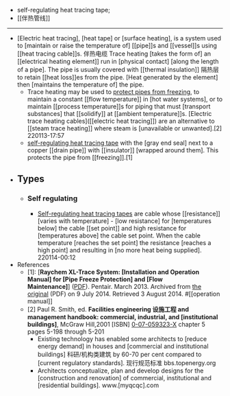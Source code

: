 - self-regulating heat tracing tape; 
- [[伴热管线]]
- ---
- [Electric heat tracing], [heat tape] or [surface heating], is a system used to [maintain or raise the temperature of] [[pipe]]s and [[vessel]]s using [[heat tracing cable]]s. 伴热电缆 Trace heating [takes the form of] an [[electrical heating element]] run in [physical contact] [along the length of a pipe]. The pipe is usually covered with [[thermal insulation]] 隔热层 to retain [[heat loss]]es from the pipe. [Heat generated by the element] then [maintains the temperature of] the pipe. 
    - Trace heating may be used to [protect pipes from freezing]([[freezing]]), to maintain a constant [[flow temperature]] in [hot water systems], or to maintain [[process temperature]]s for piping that must [transport substances] that [[solidify]] at [[ambient temperature]]s. [Electric trace heating cables]([[electric heat tracing]]) are an alternative to [[steam trace heating]] where steam is [unavailable or unwanted].[2]
220113-17:57
    - [self-regulating heat tracing tape](((RCRUxrdFa))) with the [gray end seal] next to a copper [[drain pipe]] with [[insulator]] [wrapped around them]. This protects the pipe from [[freezing]].[1]
- ## Types
    - ### Self regulating
        - [Self-regulating heat tracing tapes](((RCRUxrdFa))) are cable whose [[resistance]] [varies with temperature] - [low resistance] for [temperatures below] the cable [[set point]] and high resistance for [temperatures above] the cable set point. When the cable temperature [reaches the set point] the resistance [reaches a high point] and resulting in [no more heat being supplied].
220114-00:12
- References
    - [1]: [__Raychem XL-Trace System: [Installation and Operation Manual] for [Pipe Freeze Protection] and [Flow Maintenance]__] ([PDF](https://web.archive.org/web/20140709114020/http://www.pentairthermal.com/Images/EN-RaychemXLTracePipeFreezeProtection-IM-H58033_tcm432-26425.pdf)). Pentair. March 2013. Archived from [the original](http://www.pentairthermal.com/Images/EN-RaychemXLTracePipeFreezeProtection-IM-H58033_tcm432-26425.pdf) (PDF) on 9 July 2014. Retrieved 3 August 2014. #[[operation manual]]
    - [2] Paul R. Smith, ed. __Facilities engineering 设施工程 and management handbook: commercial, industrial, and [institutional buildings]__, McGraw Hill,2001 [ISBN] [0-07-059323-X](https://en.wikipedia.org/wiki/Special:BookSources/0-07-059323-X) chapter 5 pages 5-198 through 5-201
        - Existing technology has enabled some architects to [reduce energy demand] in houses and [commercial and institutional buildings] 科研/机构类建筑 by 60-70 per cent compared to [current regulatory standards]. 现行规范标准 bbs.topenergy.org
        - Architects conceptualize, plan and develop designs for the [construction and renovation] of commercial, institutional and [residential buildings]. www.[myqcqc].com
